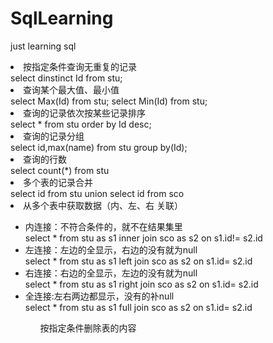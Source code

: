 # SqlLearning
just learning sql

<li>按指定条件查询无重复的记录</li>
select dinstinct Id from stu;
<li>查询某个最大值、最小值</li>
select Max(Id) from stu;
select Min(Id) from stu;
<li>查询的记录依次按某些记录排序</li>
select * from stu order by Id desc;
<li>查询的记录分组</li>
select id,max(name) from stu group by(Id);
<li>查询的行数</li>
select count(*) from stu
<li>多个表的记录合并</li>
select id from stu 
union
select id from sco
<li>从多个表中获取数据（内、左、右 关联）</li>
<ul>
<li>内连接：不符合条件的，就不在结果集里</li>
select * from stu as s1 inner join  sco as s2 on s1.id!= s2.id
<li>
左连接：左边的全显示，右边的没有就为null</li>
select * from stu as s1 left join  sco as s2 on s1.id= s2.id
<li>右连接：右边的全显示，左边的没有就为null</li>
select * from stu as s1 right join  sco as s2 on s1.id= s2.id
<li>全连接:左右两边都显示，没有的补null</li>
select * from stu as s1 full join  sco as s2 on s1.id= s2.id
<ul>
<p>按指定条件删除表的内容</p>





